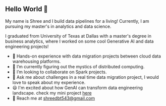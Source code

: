 ## Hello World 👋
My name is Shree and I build data pipelines for a living! Currently, I am pursuing my master's in analytics and data science.

I graduated from University of Texas at Dallas with a master's degree in business analytics, where I worked on some cool Generative AI and data engineering projects!


- 💼 Hands-on experience with data migration projects between cloud data warehousing platforms.
- 🔭 I’m currently figuring out the mystics of distributed computing.
- 👯 I’m looking to collaborate on Spark projects.
- 💬 Ask me about challenges in a real time data migration project, I would love to speak about my experience.
- 😃 I'm excited about how GenAI can transform data engineering landscape. check my mini project [here](https://github.com/sree2798/Talk-to-a-database-using-GenAI)
- 📧 Reach me at shreedbt543@gmail.com

